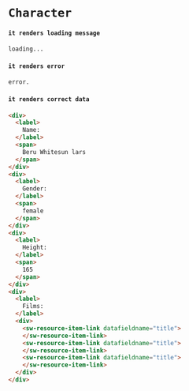 # `Character`

#### `it renders loading message`

```html
loading...

```

#### `it renders error`

```html
error.

```

#### `it renders correct data`

```html
<div>
  <label>
    Name:
  </label>
  <span>
    Beru Whitesun lars
  </span>
</div>
<div>
  <label>
    Gender:
  </label>
  <span>
    female
  </span>
</div>
<div>
  <label>
    Height:
  </label>
  <span>
    165
  </span>
</div>
<div>
  <label>
    Films:
  </label>
  <div>
    <sw-resource-item-link datafieldname="title">
    </sw-resource-item-link>
    <sw-resource-item-link datafieldname="title">
    </sw-resource-item-link>
    <sw-resource-item-link datafieldname="title">
    </sw-resource-item-link>
  </div>
</div>

```

